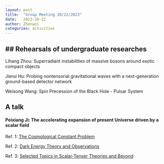 ```yaml
---
layout: post
title:  "Group Meeting 10/22/2023"
date:   2023-10-22
author: Zhenwei
categories: activities
---
```



## ## Rehearsals of undergraduate researches

Lihang Zhou: Superradiant instabilities of massive bosons around exotic compact objects

Jierui Hu: Probing nontensorial gravitational waves with a next-generation ground-based detector network

Weisong Wang: Spin Precession of the Black Hole - Pulsar System


## A talk

####  Peixiang Ji: The accelerating expansion of present Universe driven by a scalar field

Ref. 1: [The Cosmological Constant Problem](https://journals.aps.org/rmp/abstract/10.1103/RevModPhys.61.1)

Ref. 2: [Dark Energy Theory and Observations](https://www.cambridge.org/cn/universitypress/subjects/physics/cosmology-relativity-and-gravitation/dark-energy-theory-and-observations?format=HB&isbn=9780521516006)

Ref. 3: [Selected Topics in Scalar-Tenser Theories and Beyond](https://arxiv.org/abs/1901.08690)
